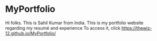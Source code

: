 # MyPortfolio
Hi folks. This is Sahil Kumar from India.
This is my portfolio website regarding my resumé and experience
To access it, click https://thewiz-12.github.io/MyPortfolio/

